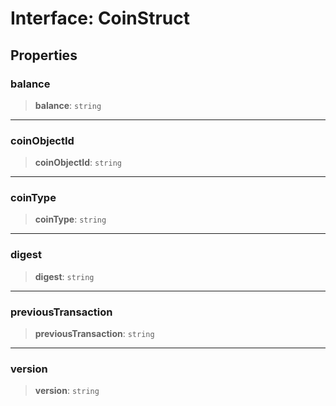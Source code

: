 # Interface: CoinStruct

## Properties

### balance

> **balance**: `string`

---

### coinObjectId

> **coinObjectId**: `string`

---

### coinType

> **coinType**: `string`

---

### digest

> **digest**: `string`

---

### previousTransaction

> **previousTransaction**: `string`

---

### version

> **version**: `string`
